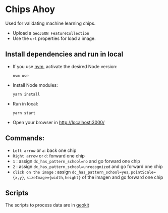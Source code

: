 # Chips Ahoy

Used for validating machine learning chips.

- Upload a `GeoJSON FeatureCollection`
- Use the `url` properties for load a image.

## Install dependencies and run in local

- If you use [nvm](https://github.com/nvm-sh/nvm), activate the desired Node version:

  `nvm use`

- Install Node modules:

  `yarn install`

- Run in local:

  `yarn start`

- Open your browser in [http://localhost:3000/](http://localhost:3000/)

## Commands:

- `Left arrow` or `a`: back one chip
- `Right arrow` or `d`: forward one chip
- `1` : assign `dc_has_pattern_school=no` and go forward one chip
- `2` : assign `dc_has_pattern_school=unrecognized` and go forward one chip
- `click on the image` : assign `dc_has_pattern_school=yes`, `pointScale={x,y}`, `sizeImage={width,height}` of the imagen and go forward one chip

## Scripts

The scripts to process data are in [geokit](http://devseed.com/geokit-doc-seed/usage/chips-ahoy/)
